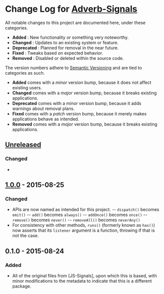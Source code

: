 # Change Log for [Adverb-Signals](https://github.com/sholladay/adverb-signals)
All notable changes to this project are documented here, under these categories.
 - **Added**      : New functionality or something very noteworthy.
 - **Changed**    : Updates to an existing system or feature.
 - **Deprecated** : Planned for removal in the near future.
 - **Fixed**      : Tweaks based on expected behavior.
 - **Removed**    : Disabled or deleted within the source code.

The version numbers adhere to [Semantic Versioning](http://semver.org/) and are tied to categories as such.
 - **Added** comes with a _minor_ version bump, because it does not affect existing users.
 - **Changed** comes with a _major_ version bump, because it breaks existing applications.
 - **Deprecated** comes with a _minor_ version bump, because it adds warnings about removal plans.
 - **Fixed** comes with a _patch_ version bump, because it merely makes applications behave as intended.
 - **Removed** comes with a _major_ version bump, because it breaks existing applications.

## [Unreleased]
### Changed
 -

## [1.0.0] - 2015-08-25
### Changed
 - APIs are now named as intended for this project.
 -- `dispatch()` becomes `emit()`
 -- `add()` becomes `always()`
 -- `addOnce()` becomes `once()`
 -- `remove()` becomes `never()`
 -- `removeAll()` becomes `neverAny()`
 - For consistency with other methods, `runs()` (formerly known as `has()`) now asserts that its `listener` argument is a function, throwing if that is not the case.

## 0.1.0 - 2015-08-24
### Added
 - All of the original files from [JS-Signals], upon which this is based, with minor modifications to the metadata to indicate that this is a different package.


[Unreleased]:      https://github.com/sholladay/adverb-signals/compare/v1.0.0...HEAD
[1.0.0]:           https://github.com/sholladay/adverb-signals/compare/v0.1.0...v1.0.0
